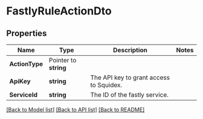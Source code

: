 # FastlyRuleActionDto

## Properties

Name | Type | Description | Notes
------------ | ------------- | ------------- | -------------
**ActionType** | Pointer to **string** |  | 
**ApiKey** | **string** | The API key to grant access to Squidex. | 
**ServiceId** | **string** | The ID of the fastly service. | 

[[Back to Model list]](../README.md#documentation-for-models) [[Back to API list]](../README.md#documentation-for-api-endpoints) [[Back to README]](../README.md)


